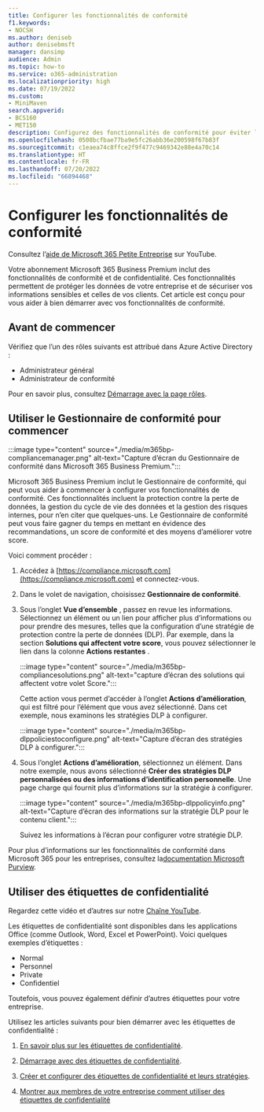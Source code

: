 ```yaml
---
title: Configurer les fonctionnalités de conformité
f1.keywords:
- NOCSH
ms.author: deniseb
author: denisebmsft
manager: dansimp
audience: Admin
ms.topic: how-to
ms.service: o365-administration
ms.localizationpriority: high
ms.date: 07/19/2022
ms.custom:
- MiniMaven
search.appverid:
- BCS160
- MET150
description: Configurez des fonctionnalités de conformité pour éviter la perte de données et sécuriser les informations sensibles de vos clients et de vos clients.
ms.openlocfilehash: 0508bcfbae77ba9e5fc26abb36e200598f67b83f
ms.sourcegitcommit: c1eaea74c8ffce2f9f477c9469342e88e4a70c14
ms.translationtype: HT
ms.contentlocale: fr-FR
ms.lasthandoff: 07/20/2022
ms.locfileid: "66894468"
---
```

# <a name="set-up-compliance-features"></a>Configurer les fonctionnalités de conformité


Consultez l’[aide de Microsoft 365 Petite Entreprise](https://go.microsoft.com/fwlink/?linkid=2197659) sur YouTube.

Votre abonnement Microsoft 365 Business Premium inclut des fonctionnalités de conformité et de confidentialité. Ces fonctionnalités permettent de protéger les données de votre entreprise et de sécuriser vos informations sensibles et celles de vos clients. Cet article est conçu pour vous aider à bien démarrer avec vos fonctionnalités de conformité.


## <a name="before-you-begin"></a>Avant de commencer

Vérifiez que l’un des rôles suivants est attribué dans Azure Active Directory :

- Administrateur général
- Administrateur de conformité

Pour en savoir plus, consultez [Démarrage avec la page rôles](../admin/add-users/admin-roles-page.md).

## <a name="use-compliance-manager-to-get-started"></a>Utiliser le Gestionnaire de conformité pour commencer

:::image type="content" source="./media/m365bp-compliancemanager.png" alt-text="Capture d’écran du Gestionnaire de conformité dans Microsoft 365 Business Premium.":::

Microsoft 365 Business Premium inclut le Gestionnaire de conformité, qui peut vous aider à commencer à configurer vos fonctionnalités de conformité. Ces fonctionnalités incluent la protection contre la perte de données, la gestion du cycle de vie des données et la gestion des risques internes, pour n’en citer que quelques-uns. Le Gestionnaire de conformité peut vous faire gagner du temps en mettant en évidence des recommandations, un score de conformité et des moyens d’améliorer votre score.

Voici comment procéder :

1. Accédez à [https://compliance.microsoft.com](https://compliance.microsoft.com) et connectez-vous.

2. Dans le volet de navigation, choisissez **Gestionnaire de conformité**.

3. Sous l’onglet **Vue d’ensemble** , passez en revue les informations. Sélectionnez un élément ou un lien pour afficher plus d’informations ou pour prendre des mesures, telles que la configuration d’une stratégie de protection contre la perte de données (DLP). Par exemple, dans la section **Solutions qui affectent votre score**, vous pouvez sélectionner le lien dans la colonne **Actions restantes** .

   :::image type="content" source="./media/m365bp-compliancesolutions.png" alt-text="capture d’écran des solutions qui affectent votre volet Score.":::

   Cette action vous permet d’accéder à l’onglet **Actions d’amélioration**, qui est filtré pour l’élément que vous avez sélectionné. Dans cet exemple, nous examinons les stratégies DLP à configurer.

   :::image type="content" source="./media/m365bp-dlppoliciestoconfigure.png" alt-text="Capture d’écran des stratégies DLP à configurer.":::

4. Sous l’onglet **Actions d’amélioration**, sélectionnez un élément. Dans notre exemple, nous avons sélectionné **Créer des stratégies DLP personnalisées ou des informations d’identification personnelle**. Une page charge qui fournit plus d’informations sur la stratégie à configurer.

   :::image type="content" source="./media/m365bp-dlppolicyinfo.png" alt-text="Capture d’écran des informations sur la stratégie DLP pour le contenu client.":::

   Suivez les informations à l’écran pour configurer votre stratégie DLP.

Pour plus d’informations sur les fonctionnalités de conformité dans Microsoft 365 pour les entreprises, consultez la[documentation Microsoft Purview](../compliance/index.yml).

## <a name="use-sensitivity-labels"></a>Utiliser des étiquettes de confidentialité

Regardez cette vidéo et d’autres sur notre [Chaîne YouTube](https://go.microsoft.com/fwlink/?linkid=2198022).

Les étiquettes de confidentialité sont disponibles dans les applications Office (comme Outlook, Word, Excel et PowerPoint). Voici quelques exemples d’étiquettes :

- Normal
- Personnel
- Private
- Confidentiel

Toutefois, vous pouvez également définir d’autres étiquettes pour votre entreprise.

Utilisez les articles suivants pour bien démarrer avec les étiquettes de confidentialité :

1. [En savoir plus sur les étiquettes de confidentialité](../compliance/sensitivity-labels.md).

2. [Démarrage avec des étiquettes de confidentialité](../compliance/get-started-with-sensitivity-labels.md).

3. [Créer et configurer des étiquettes de confidentialité et leurs stratégies](../compliance/create-sensitivity-labels.md).

4. [Montrer aux membres de votre entreprise comment utiliser des étiquettes de confidentialité](https://support.microsoft.com/office/apply-sensitivity-labels-to-your-files-and-email-in-office-2f96e7cd-d5a4-403b-8bd7-4cc636bae0f9)